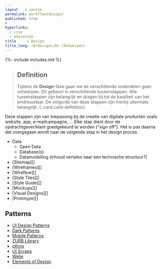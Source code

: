 ```yaml
---
layout   : course
permalink: workflow/design/
published: true
#
hyperlinks:
  - csse
  - education
title     : Design
title_long: <b>Design</b> (Ontwerpen)
---
```

{%- include includes.md %}

> Definition
> ---
> Tijdens de **Design**-fase gaan we de verschillende onderdelen gaan ontwerpen. Dit gebeurt in verschillende tussenstappen. Alle tussenstappen zijn belangrijk en dragen bij tot de kwaliteit van het eindresultaat. De volgorde van deze stappen zijn hierbij uitermate belangrijk.
{:.card.card-definition}

Deze stappen zijn van toepassing bij de creatie van digitale producten zoals website, app, e-mailcampagne, …
Elke stap dient door de opdrachtgever/klant goedgekeurd te worden ("sign off"). Het is pas daarna dat overgegaan wordt naar de volgende stap in het design proces.

- Data
  - Open Data
  - Database(s)
  - Datamodelling (inhoud vertalen naar een technische structuur?)
- [Sitemap][]
- [Wireframes][]
- [Wireflow][]
- [Style Tiles][]
- [Style Guide][]
- [Mockups][]
- [Visual Designs][]
- [Prototype][]

Patterns
--------

 - [UI Design Patterns](http://ui-patterns.com/patterns)
 - [Dark Patterns](https://darkpatterns.org)
 - [Mobile Patterns](http://www.mobile-patterns.com)
 - [ZURB Library](http://patterntap.com/library)
 - [pttrns](https://pttrns.com)
 - [UI Scraps](http://uiscraps-blog.tumblr.com)
 - [Welie](http://www.welie.com)
 - [Elements of Design](https://www.smileycat.com/category/elements-of-design/)